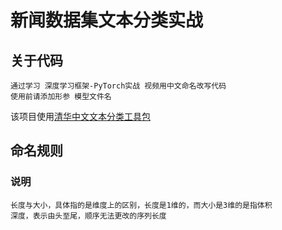 # 新闻数据集文本分类实战
## 关于代码
    通过学习 深度学习框架-PyTorch实战 视频用中文命名改写代码
    使用前请添加形参 模型文件名

该项目使用[清华中文文本分类工具包](http://thuctc.thunlp.org/)
    
    
## 命名规则
### 说明
    长度与大小，具体指的是维度上的区别，长度是1维的，而大小是3维的是指体积
    深度，表示由头至尾，顺序无法更改的序列长度